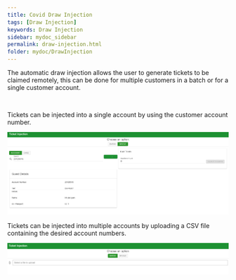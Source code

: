 ```yaml
---
title: Covid Draw Injection
tags: [Draw Injection]
keywords: Draw Injection
sidebar: mydoc_sidebar
permalink: draw-injection.html
folder: mydoc/DrawInjection
---
```


The automatic draw injection allows the user to generate tickets to be claimed remotely, this can be done for multiple customers in a batch or for a single customer account. 

<img src="https://erwinbothadi.github.io/img/DrawInjection/DrawInjection.png" alt="">

Tickets can be injected into a single account by using the customer account number.

<img src="\img\DrawInjection\DrawInjectionSingle.png" alt="">

Tickets can be injected into multiple accounts by uploading a CSV file containing the desired account numbers. 

<img src="\img\DrawInjection\DrawInjectionBatch.png" alt="">